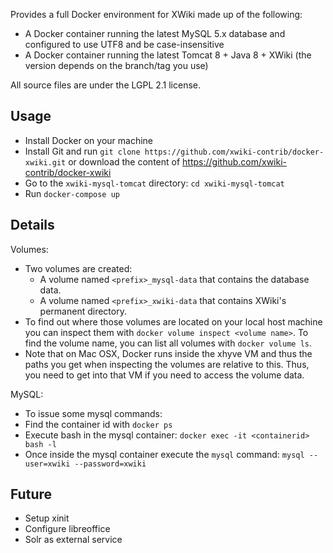 Provides a full Docker environment for XWiki made up of the following:
* A Docker container running the latest MySQL 5.x database and configured to use UTF8 and be case-insensitive
* A Docker container running the latest Tomcat 8 + Java 8 + XWiki (the version depends on the branch/tag you use)

All source files are under the LGPL 2.1 license.

Usage
-----

* Install Docker on your machine
* Install Git and run `git clone https://github.com/xwiki-contrib/docker-xwiki.git` or download the content of https://github.com/xwiki-contrib/docker-xwiki
* Go to the `xwiki-mysql-tomcat` directory: `cd xwiki-mysql-tomcat`
* Run `docker-compose up`

Details
-------

Volumes:
* Two volumes are created:
  * A volume named `<prefix>_mysql-data` that contains the database data.
  * A volume named `<prefix>_xwiki-data` that contains XWiki's permanent directory.
* To find out where those volumes are located on your local host machine you can inspect them with `docker volume inspect <volume name>`. To find the volume name, you can list all volumes with `docker volume ls`. 
* Note that on Mac OSX, Docker runs inside the xhyve VM and thus the paths you get when inspecting the volumes are relative to this. Thus, you need to get into that VM if you need to access the volume data. 

MySQL:
* To issue some mysql commands:
 * Find the container id with `docker ps` 
 * Execute bash in the mysql container: `docker exec -it <containerid> bash -l`
 * Once inside the mysql container execute the `mysql` command: `mysql --user=xwiki --password=xwiki`

Future
------

* Setup xinit
* Configure libreoffice
* Solr as external service
